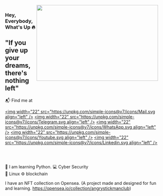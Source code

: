<img src="https://media.giphy.com/media/3oEjHECc1GftirnHZm/giphy.gif" align="right" width="400" height="250">

### Hey, Everybody, What's Up :fire:

## "If you give up your dreams, there's nothing left"

📬 Find me at

[<img width="22" src="https://unpkg.com/simple-icons@v7/icons/Mail.svg align="left" />][Mail]
[<img width="22" src="https://unpkg.com/simple-icons@v7/icons/Telegram.svg align="left" />][Telegram]
[<img width="22" src="https://unpkg.com/simple-icons@v7/icons/WhatsApp.svg align="left" />][WhatsApp]
[<img width="22" src="https://unpkg.com/simple-icons@v7/icons/Youtube.svg align="left" />][Youtube]
[<img width="22" src="https://unpkg.com/simple-icons@v7/icons/Linkedin.svg align="left" />][Linkedin]

<br />
<br />

[Mail]: hidayetemiryigit@gmail.com
[Telegram]: https://t.me/Fyodor66
[WhatsApp]: http://wa.me/+31685864060
[Youtube]: https://www.youtube.com/channel/UCPN1FbcaizQGyb7Bfn7VY4g
[Linkedin]: https://www.linkedin.com/in/hidayet-emir-yiğit/




🤔 I am learning Python.
💻 Cyber Security                                                          
🐧 Linux
⚙️ blockchain


I have an NFT collection on Opensea. (A project made and designed for fun and learning. https://opensea.io/collection/angrystickmanclub)


